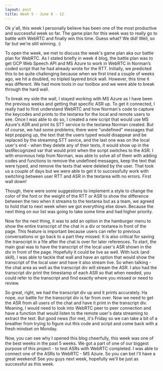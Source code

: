 ```yaml
---
layout: post
title: Week 5 - June 8 - 12
---
```


Ok y'all, this week I personally believe has been one of the most productive and successful week so far. The game plan for this week was to really go to battle with WebRTC and finally win this time. Guess what? We did! Well, so far but we're still winning. :)

To open the week, we met to discuss the week's game plan aka our battle plan for WebRTC. As I stated briefly in week 4 blog, the battle plan was to get GCP Web Speech API and MS Azure to work in WebRTC in Norman’s coded script that he had already wrote for the RTT. Initially, we predicted this to be quite challenging because when we first tried a couple of weeks ago, we hit a doubled, no tripled layered brick wall. However, this time it was different. We had more tools in our toolbox and we were able to break through the hard wall. 

To break my side the wall, I stayed working with MS Azure as I have been the previous weeks and getting that specific ASR up. To get it connected, I really had to first understand WebRTC and how Norman's code to capture the keycodes and prints to the textarea for the local and remote users to see. Once I was able to do so, I created a new script that would use MS Azure's ASR and print its STT service to the textarea Norman created. But of course, we had some problems; there were "undefined" messages that kept popping up, the text that the users typed would disappear and be replaced by the streaming STT sevice, and the last one was on the local user's end - when they delete any of their texts, it would show up in the lastRecognized var that would print when the script switches to the ASR. I with enormous help from Norman, was able to solve all of them with adding codes and functions to remove the undefined messages, keep the text that were typed, and remove the texts that were deleted by the user. That took us a couple of days but we were able to get it to successfully work with switching between user RTT and ASR in the textarea with no errors. First wall down! 

Though, there were some suggestions to implement a style to change the color of the font or the weight of the RTT or ASR to show the difference between the two when it streams to the textarea but as a team, we agreed to hold that to next week when we got everything else down. Because the next thing on our list was going to take some time and had higher priority. 

Now for the next thing, it was to add an option in the hamburger menu to show the entire transcript of the chat in a div or textarea in front of the page. This feature is important because users can refer to previous conversations or go back to a part they missed. It is also critical for saving the transcript in a file after the chat is over for later references. To start, the main goal was to have the transcript of the local user's ASR shown in the div in front of the page. Hopefully it could be live as well. With luck (and skill), I was able to tackle that wall and have an option that would show the transcript of the local user and have it also stream live. So when talking - the chat area as well as the transcript div will stream the ASR. I also had the transcript div print the timestamp of each ASR so that when needed, you could refer to the transcript and find exactly where you missed or need to review. 

So great, right, we had the transcript div up and it prints accurately. Ha nope, our battle for the transcript div is far from over. Now we need to get the ASR from all users of the chat and have it print in the transcript div. Meaning, I would need to look into WebRTC peer to peer connection and have a function that would listen to the remote user's data streaming to extract the text. But good news (for me), it's Friday so we can take a bit of a breather from trying to figure out this code and script and come back with a fresh mindset on Monday. 

Now, you can see why I opened this blog cheerfully, this week was one of the best weeks in the past 5 weeks. We got a part of one of our biggest purpose of this project - to test ASRs with WebRTC completed. I was able to connect one of the ASRs to WebRTC - MS Azure. So you can bet I'll have a great weekend! See you guys next week, hopefully we'll be just as successful as this week.  
